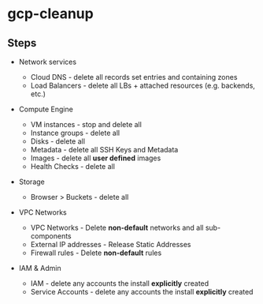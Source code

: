 # gcp-cleanup

## Steps

- Network services
  - Cloud DNS - delete all records set entries and containing zones
  - Load Balancers - delete all LBs + attached resources (e.g. backends, etc.)

- Compute Engine
  - VM instances - stop and delete all
  - Instance groups - delete all
  - Disks - delete all
  - Metadata - delete all SSH Keys and Metadata
  - Images - delete all __user defined__ images
  - Health Checks - delete all

- Storage
  - Browser > Buckets - delete all

- VPC Networks
  - VPC Networks - Delete __non-default__ networks and all sub-components
  - External IP addresses - Release Static Addresses
  - Firewall rules - Delete __non-default__ rules

- IAM & Admin
  - IAM - delete any accounts the install __explicitly__ created
  - Service Accounts - delete any accounts the install __explicitly__ created
